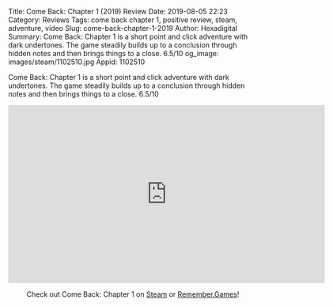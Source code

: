 Title: Come Back: Chapter 1 (2019) Review
Date: 2019-08-05 22:23
Category: Reviews
Tags: come back chapter 1, positive review, steam, adventure, video
Slug: come-back-chapter-1-2019
Author: Hexadigital
Summary: Come Back: Chapter 1 is a short point and click adventure with dark undertones. The game steadily builds up to a conclusion through hidden notes and then brings things to a close. 6.5/10
og_image: images/steam/1102510.jpg
Appid: 1102510

Come Back: Chapter 1 is a short point and click adventure with dark undertones. The game steadily builds up to a conclusion through hidden notes and then brings things to a close. 6.5/10

<center><iframe src="https://www.youtube.com/embed/oqHQri7cRtI?feature=oembed" allow="accelerometer; autoplay; encrypted-media; gyroscope; picture-in-picture" width="640" height="360" frameborder="0"></iframe>

Check out Come Back: Chapter 1 on [Steam](https://store.steampowered.com/app/1102510/?curator_clanid=34633900) or [Remember.Games](https://remember.games/game/506/)!</center>